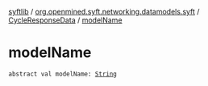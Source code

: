 [syftlib](../../index.md) / [org.openmined.syft.networking.datamodels.syft](../index.md) / [CycleResponseData](index.md) / [modelName](./model-name.md)

# modelName

`abstract val modelName: `[`String`](https://kotlinlang.org/api/latest/jvm/stdlib/kotlin/-string/index.html)